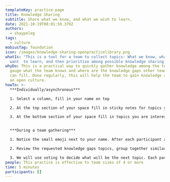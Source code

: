 ```yaml
---
templateKey: practice-page
title: Knowledge Sharing
subtitle: Share what we know, and what we wish to learn.
date: 2021-10-19T08:01:59.370Z
authors:
  - shaypeleg
tags:
  - culture
mobiusTag: foundation
icon: /images/knowledge-sharing-openpracticelibrary.png
whatIs: "This is a tool for a team to collect topics: What we know, what we
  want  to learn, and then prioritise among possible knowledge sharing topics."
whyDo: This is a practical way to quickly gather knowledge among the team and
  gauge what the team knows and where are the knowledge gaps other team members
  can fill. Done regularly, this will help the team to gain knowledge and create
  an open culture.
howTo: >-
  ***Individually/asynchronous*** 

  1. Select a column, fill in your name on top

  2. At the top section of your space fill in sticky notes for topics you wish to share, can teach or recently learned about, worth sharing

  3. At the bottom section of your space fill in topics you are interested learning more about


  ***During a team gathering***

  1. Notice the small emoji next to your name. After each participant added their wish list of topics of what they want to learn, review each topic. If you can share on the subject, please put your name+emoji on the sticker

  2. Review the requested knowledge gaps topics, group together similar topics/stickers

  3. We will use voting to decide what will be the next topic. Each participant gets 4 dots to vote on possible next topic to be shared/learnt. The highest topic will be the top on the agenda.
people: This practice is effective to team sizes of 4 or more
time: 5 minutes
participants: []
---
```

